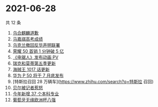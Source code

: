 # 2021-06-28

共 12 条

<!-- BEGIN -->
<!-- 最后更新时间 Mon Jun 28 2021 12:08:50 GMT+0800 (China Standard Time) -->

1. [乌合麒麟道歉](https://www.zhihu.com/search?q=乌合麒麟)
2. [马嘉祺高考成绩](https://www.zhihu.com/search?q=马嘉祺高考)
3. [乌克兰撤回反华声明联署](https://www.zhihu.com/search?q=乌克兰)
4. [荣耀 50 首销 1 分钟破 5 亿](https://www.zhihu.com/search?q=荣耀50)
5. [《电锯人》发布动画 PV](https://www.zhihu.com/search?q=电锯人)
6. [瑞克和莫蒂第五季更新](https://www.zhihu.com/search?q=瑞克和莫蒂)
7. [海贼王 1017 话更新](https://www.zhihu.com/search?q=海贼王)
8. [华为 P 50 将于 7 月底发布](https://www.zhihu.com/search?q=华为p50)
9. [特斯拉召回 28 万辆车](https://www.zhihu.com/search?q=特斯拉 召回)
10. [贝尔被记者惹怒](https://www.zhihu.com/search?q=贝尔)
11. [今年新增 37 个本科专业](https://www.zhihu.com/search?q=新专业)
12. [葡萄牙无缘欧洲杯八强](https://www.zhihu.com/search?q=葡萄牙队)

<!-- END -->
